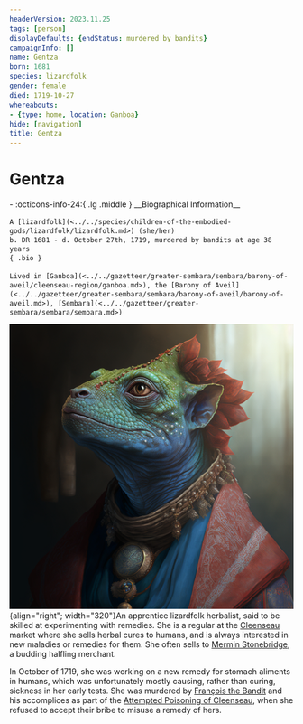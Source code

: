 ```yaml
---
headerVersion: 2023.11.25
tags: [person]
displayDefaults: {endStatus: murdered by bandits}
campaignInfo: []
name: Gentza
born: 1681
species: lizardfolk
gender: female
died: 1719-10-27
whereabouts:
- {type: home, location: Ganboa}
hide: [navigation]
title: Gentza
---
```

# Gentza
<div class="grid cards ext-narrow-margin ext-one-column" markdown>
- :octicons-info-24:{ .lg .middle } __Biographical Information__

    A [lizardfolk](<../../species/children-of-the-embodied-gods/lizardfolk/lizardfolk.md>) (she/her)  
    b. DR 1681 - d. October 27th, 1719, murdered by bandits at age 38 years  
    { .bio }

    Lived in [Ganboa](<../../gazetteer/greater-sembara/sembara/barony-of-aveil/cleenseau-region/ganboa.md>), the [Barony of Aveil](<../../gazetteer/greater-sembara/sembara/barony-of-aveil/barony-of-aveil.md>), [Sembara](<../../gazetteer/greater-sembara/sembara/sembara.md>)
</div>


![Lizardfolk Gentza](../../assets/lizardfolk-gentza.png){align="right"; width="320"}An apprentice lizardfolk herbalist, said to be skilled at experimenting with remedies. She is a regular at the [Cleenseau](<../../gazetteer/greater-sembara/sembara/barony-of-aveil/cleenseau-region/cleenseau/cleenseau.md>) market where she sells herbal cures to humans, and is always interested in new maladies or remedies for them. She often sells to [Mermin Stonebridge](<../halflings/mermin-stonebridge.md>), a budding halfling merchant.


In October of 1719, she was working on a new remedy for stomach aliments in humans, which was unfortunately mostly causing, rather than curing, sickness in her early tests. She was murdered by [François the Bandit](<../sembarans/francois-the-bandit.md>) and his accomplices as part of the [Attempted Poisoning of Cleenseau](<../../events/1700s/1719/11/attempted-poisoning-of-cleenseau.md>), when she refused to accept their bribe to misuse a remedy of hers. 




